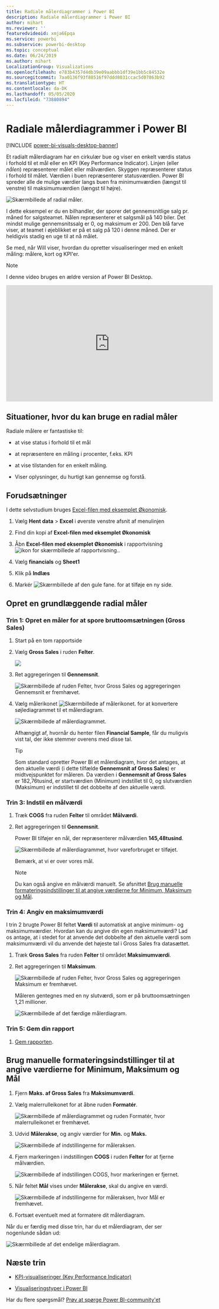```yaml
---
title: Radiale målerdiagrammer i Power BI
description: Radiale målerdiagrammer i Power BI
author: mihart
ms.reviewer: ''
featuredvideoid: xmja6Epqa
ms.service: powerbi
ms.subservice: powerbi-desktop
ms.topic: conceptual
ms.date: 06/24/2019
ms.author: mihart
LocalizationGroup: Visualizations
ms.openlocfilehash: e783b4357d4db39e09aabbb1df39e1bb5c84532e
ms.sourcegitcommit: 7aa0136f93f88516f97ddd8031ccac5d07863b92
ms.translationtype: HT
ms.contentlocale: da-DK
ms.lasthandoff: 05/05/2020
ms.locfileid: "73880894"
---
```

# <a name="radial-gauge-charts-in-power-bi"></a>Radiale målerdiagrammer i Power BI

[!INCLUDE [power-bi-visuals-desktop-banner](../includes/power-bi-visuals-desktop-banner.md)]

Et radialt målerdiagram har en cirkulær bue og viser en enkelt værdis status i forhold til et mål eller en KPI (Key Performance Indicator). Linjen (eller *nålen*) repræsenterer målet eller målværdien. Skyggen repræsenterer status i forhold til målet. Værdien i buen repræsenterer statusværdien. Power BI spreder alle de mulige værdier langs buen fra minimumværdien (længst til venstre) til maksimumværdien (længst til højre).

![Skærmbillede af radial måler.](media/power-bi-visualization-radial-gauge-charts/gauge-m.png)

I dette eksempel er du en bilhandler, der sporer det gennemsnitlige salg pr. måned for salgsteamet. Nålen repræsenterer et salgsmål på 140 biler. Det mindst mulige gennemsnitssalg er 0, og maksimum er 200.  Den blå farve viser, at teamet i øjeblikket er på et salg på 120 i denne måned. Der er heldigvis stadig en uge til at nå målet.

Se med, når Will viser, hvordan du opretter visualiseringer med en enkelt måling: målere, kort og KPI'er.
   > [!NOTE]
   > I denne video bruges en ældre version af Power BI Desktop.
   > 
   > 
<iframe width="560" height="315" src="https://www.youtube.com/embed/xmja6EpqaO0?list=PL1N57mwBHtN0JFoKSR0n-tBkUJHeMP2cP" frameborder="0" allowfullscreen></iframe>

## <a name="when-to-use-a-radial-gauge"></a>Situationer, hvor du kan bruge en radial måler

Radiale målere er fantastiske til:

* at vise status i forhold til et mål

* at repræsentere en måling i procenter, f.eks. KPI

* at vise tilstanden for en enkelt måling.

* Viser oplysninger, du hurtigt kan gennemse og forstå.

## <a name="prerequisites"></a>Forudsætninger

I dette selvstudium bruges [Excel-filen med eksemplet Økonomisk](https://download.microsoft.com/download/9/6/D/96DDC2FF-2568-491D-AAFA-AFDD6F763AE3/Retail%20Analysis%20Sample%20PBIX.pbix).

1. Vælg **Hent data** > **Excel** i øverste venstre afsnit af menulinjen
   
2. Find din kopi af **Excel-filen med eksemplet Økonomisk**

1. Åbn **Excel-filen med eksemplet Økonomisk** i rapportvisning ![ikon for skærmbillede af rapportvisning.](media/power-bi-visualization-kpi/power-bi-report-view.png).

1. Vælg **financials** og **Sheet1**

1. Klik på **Indlæs**

1. Markér ![Skærmbillede af den gule fane.](media/power-bi-visualization-kpi/power-bi-yellow-tab.png) for at tilføje en ny side.



## <a name="create-a-basic-radial-gauge"></a>Opret en grundlæggende radial måler

### <a name="step-1-create-a-gauge-to-track-gross-sales"></a>Trin 1: Opret en måler for at spore bruttoomsætningen (Gross Sales)

1. Start på en tom rapportside

1. Vælg **Gross Sales** i ruden **Felter**.

   ![](media/power-bi-visualization-radial-gauge-charts/grosssalesvalue-new.png)

1. Ret aggregeringen til **Gennemsnit**.

   ![Skærmbillede af ruden Felter, hvor Gross Sales og aggregeringen Gennemsnit er fremhævet.](media/power-bi-visualization-radial-gauge-charts/changetoaverage-new.png)

1. Vælg målerikonet ![Skærmbillede af målerikonet.](media/power-bi-visualization-radial-gauge-charts/gaugeicon-new.png) for at konvertere søjlediagrammet til et målerdiagram.

    ![Skærmbillede af målerdiagrammet.](media/power-bi-visualization-radial-gauge-charts/gauge-no-target.png)

    Afhængigt af, hvornår du henter filen **Financial Sample**, får du muligvis vist tal, der ikke stemmer overens med disse tal.

    > [!TIP]
    > Som standard opretter Power BI et målerdiagram, hvor det antages, at den aktuelle værdi (i dette tilfælde **Gennemsnit af Gross Sales**) er midtvejspunktet for måleren. Da værdien i **Gennemsnit af Gross Sales** er 182,76tusind, er startværdien (Minimum) indstillet til 0, og slutværdien (Maksimum) er indstillet til det dobbelte af den aktuelle værdi.

### <a name="step-3-set-a-target-value"></a>Trin 3: Indstil en målværdi

1. Træk **COGS** fra ruden **Felter** til området **Målværdi**.

1. Ret aggregeringen til **Gennemsnit**.

   Power BI tilføjer en nål, der repræsenterer målværdien **145,48tusind**.

   ![Skærmbillede af målerdiagrammet, hvor vareforbruget er tilføjet.](media/power-bi-visualization-radial-gauge-charts/gaugeinprogress-new.png)

    Bemærk, at vi er over vores mål.

   > [!NOTE]
   > Du kan også angive en målværdi manuelt. Se afsnittet [Brug manuelle formateringsindstillinger til at angive værdierne for Minimum, Maksimum og Mål](#use-manual-format-options-to-set-minimum-maximum-and-target-values).

### <a name="step-4-set-a-maximum-value"></a>Trin 4: Angiv en maksimumværdi

I trin 2 brugte Power BI feltet **Værdi** til automatisk at angive minimum- og maksimumværdier. Hvordan kan du angive din egen maksimumværdi? Lad os antage, at i stedet for at anvende det dobbelte af den aktuelle værdi som maksimumværdi vil du anvende det højeste tal i Gross Sales fra datasættet.

1. Træk **Gross Sales** fra ruden **Felter** til området **Maksimumværdi**.

1. Ret aggregeringen til **Maksimum**.

   ![Skærmbillede af ruden Felter, hvor Gross Sales og aggregeringen Maksimum er fremhævet.](media/power-bi-visualization-radial-gauge-charts/setmaximum-new.png)

   Måleren gentegnes med en ny slutværdi, som er på bruttoomsætningen 1,21 millioner.

   ![Skærmbillede af det færdige målerdiagram.](media/power-bi-visualization-radial-gauge-charts/power-bi-final-gauge.png)

### <a name="step-5-save-your-report"></a>Trin 5: Gem din rapport

1. [Gem rapporten](../service-report-save.md).

## <a name="use-manual-format-options-to-set-minimum-maximum-and-target-values"></a>Brug manuelle formateringsindstillinger til at angive værdierne for Minimum, Maksimum og Mål

1. Fjern **Maks. af Gross Sales** fra **Maksimumværdi**.

1. Vælg malerrulleikonet for at åbne ruden **Formatér**.

   ![Skærmbillede af målerdiagrammet og ruden Formatér, hvor malerrulleikonet er fremhævet.](media/power-bi-visualization-radial-gauge-charts/power-bi-roller.png)

1. Udvid **Målerakse**, og angiv værdier for **Min.** og **Maks.**

    ![Skærmbillede af indstillingerne for måleraksen.](media/power-bi-visualization-radial-gauge-charts/power-bi-gauge-axis.png)

1. Fjern markeringen i indstillingen **COGS** i ruden **Felter** for at fjerne målværdien.

    ![Skærmbillede af indstillingen COGS, hvor markeringen er fjernet.](media/power-bi-visualization-radial-gauge-charts/pbi-remove-target.png)

1. Når feltet **Mål** vises under **Målerakse**, skal du angive en værdi.

     ![Skærmbillede af indstillingerne for måleraksen, hvor Mål er fremhævet.](media/power-bi-visualization-radial-gauge-charts/power-bi-gauge-target.png)

1. Fortsæt eventuelt med at formatere dit målerdiagram.

Når du er færdig med disse trin, har du et målerdiagram, der ser nogenlunde sådan ud:

![Skærmbillede af det endelige målerdiagram.](media/power-bi-visualization-radial-gauge-charts/power-bi-final.png)

## <a name="next-step"></a>Næste trin

* [KPI-visualiseringer (Key Performance Indicator)](power-bi-visualization-kpi.md)

* [Visualiseringstyper i Power BI](power-bi-visualization-types-for-reports-and-q-and-a.md)

Har du flere spørgsmål? [Prøv at spørge Power BI-community'et](https://community.powerbi.com/)
